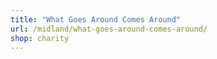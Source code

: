 ```yaml
---
title: "What Goes Around Comes Around"
url: /midland/what-goes-around-comes-around/
shop: charity
---
```

